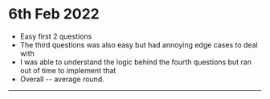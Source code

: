 # 6th Feb 2022

- Easy first 2 questions
- The third questions was also easy but had annoying edge cases to deal with
- I was able to understand the logic behind the fourth questions but ran out of time to implement that
- Overall -- average round.

---
